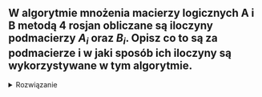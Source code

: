 ### 

W algorytmie mnożenia macierzy logicznych A i B metodą 4 rosjan obliczane są iloczyny podmacierzy $A_i$ oraz $B_i$. Opisz co to są za podmacierze i w jaki sposób ich iloczyny są wykorzystywane w tym algorytmie.
------
<details><summary>Rozwiązanie</summary>
<p>
  
  ![obraz](https://user-images.githubusercontent.com/32998370/192499033-4ee4b2c1-43bf-456c-9bf3-276c616bcb8e.png)
  
  (sidenote - ja za sam opis wymiarow macierzy A i B dostalem 0.8p)


